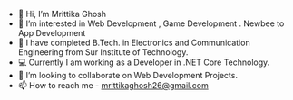 - 👋 Hi, I’m Mrittika Ghosh
- 👀 I’m interested in Web Development , Game Development . Newbee to App Development
- 🌱 I have completed B.Tech. in Electronics and Communication Engineering from Sur Institute of Technology.
- 💻 Currently I am working as a Developer in .NET Core Technology.
- 💞️ I’m looking to collaborate on Web Development Projects.
- 📫 How to reach me - mrittikaghosh26@gmail.com

<!---
Mrittikaghosh01/Mrittikaghosh01 is a ✨ special ✨ repository because its `README.md` (this file) appears on your GitHub profile.
You can click the Preview link to take a look at your changes.
--->
